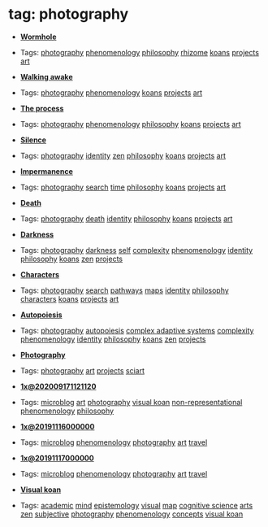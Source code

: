 
# tag: photography

 * **[Wormhole](../content/projects/photography/wormhole.md)**

  * Tags:  <a class="tag" href="#!tags/photography.md">photography</a>  <a class="tag" href="#!tags/phenomenology.md">phenomenology</a>  <a class="tag" href="#!tags/philosophy.md">philosophy</a>  <a class="tag" href="#!tags/rhizome.md">rhizome</a>  <a class="tag" href="#!tags/koans.md">koans</a>  <a class="tag" href="#!tags/projects.md">projects</a>  <a class="tag" href="#!tags/art.md">art</a>
 * **[Walking awake](../content/projects/photography/walking-awake.md)**

  * Tags:  <a class="tag" href="#!tags/photography.md">photography</a>  <a class="tag" href="#!tags/phenomenology.md">phenomenology</a>  <a class="tag" href="#!tags/koans.md">koans</a>  <a class="tag" href="#!tags/projects.md">projects</a>  <a class="tag" href="#!tags/art.md">art</a>
 * **[The process](../content/projects/photography/the-process.md)**

  * Tags:  <a class="tag" href="#!tags/photography.md">photography</a>  <a class="tag" href="#!tags/phenomenology.md">phenomenology</a>  <a class="tag" href="#!tags/philosophy.md">philosophy</a>  <a class="tag" href="#!tags/koans.md">koans</a>  <a class="tag" href="#!tags/projects.md">projects</a>  <a class="tag" href="#!tags/art.md">art</a>
 * **[Silence](../content/projects/photography/silence.md)**

  * Tags:  <a class="tag" href="#!tags/photography.md">photography</a>  <a class="tag" href="#!tags/identity.md">identity</a>  <a class="tag" href="#!tags/zen.md">zen</a>  <a class="tag" href="#!tags/philosophy.md">philosophy</a>  <a class="tag" href="#!tags/koans.md">koans</a>  <a class="tag" href="#!tags/projects.md">projects</a>  <a class="tag" href="#!tags/art.md">art</a>
 * **[Impermanence](../content/projects/photography/impermanence.md)**

  * Tags:  <a class="tag" href="#!tags/photography.md">photography</a>  <a class="tag" href="#!tags/search.md">search</a>  <a class="tag" href="#!tags/time.md">time</a>  <a class="tag" href="#!tags/philosophy.md">philosophy</a>  <a class="tag" href="#!tags/koans.md">koans</a>  <a class="tag" href="#!tags/projects.md">projects</a>  <a class="tag" href="#!tags/art.md">art</a>
 * **[Death](../content/projects/photography/death.md)**

  * Tags:  <a class="tag" href="#!tags/photography.md">photography</a>  <a class="tag" href="#!tags/death.md">death</a>  <a class="tag" href="#!tags/identity.md">identity</a>  <a class="tag" href="#!tags/philosophy.md">philosophy</a>  <a class="tag" href="#!tags/koans.md">koans</a>  <a class="tag" href="#!tags/projects.md">projects</a>  <a class="tag" href="#!tags/art.md">art</a>
 * **[Darkness](../content/projects/photography/darkness.md)**

  * Tags:  <a class="tag" href="#!tags/photography.md">photography</a>  <a class="tag" href="#!tags/darkness.md">darkness</a>  <a class="tag" href="#!tags/self.md">self</a>  <a class="tag" href="#!tags/complexity.md">complexity</a>  <a class="tag" href="#!tags/phenomenology.md">phenomenology</a>  <a class="tag" href="#!tags/identity.md">identity</a>  <a class="tag" href="#!tags/philosophy.md">philosophy</a>  <a class="tag" href="#!tags/koans.md">koans</a>  <a class="tag" href="#!tags/zen.md">zen</a>  <a class="tag" href="#!tags/projects.md">projects</a>
 * **[Characters](../content/projects/photography/characters.md)**

  * Tags:  <a class="tag" href="#!tags/photography.md">photography</a>  <a class="tag" href="#!tags/search.md">search</a>  <a class="tag" href="#!tags/pathways.md">pathways</a>  <a class="tag" href="#!tags/maps.md">maps</a>  <a class="tag" href="#!tags/identity.md">identity</a>  <a class="tag" href="#!tags/philosophy.md">philosophy</a>  <a class="tag" href="#!tags/characters.md">characters</a>  <a class="tag" href="#!tags/koans.md">koans</a>  <a class="tag" href="#!tags/projects.md">projects</a>  <a class="tag" href="#!tags/art.md">art</a>
 * **[Autopoiesis](../content/projects/photography/autopoiesis.md)**

  * Tags:  <a class="tag" href="#!tags/photography.md">photography</a>  <a class="tag" href="#!tags/autopoiesis.md">autopoiesis</a>  <a class="tag" href="#!tags/complex adaptive systems.md">complex adaptive systems</a>  <a class="tag" href="#!tags/complexity.md">complexity</a>  <a class="tag" href="#!tags/phenomenology.md">phenomenology</a>  <a class="tag" href="#!tags/identity.md">identity</a>  <a class="tag" href="#!tags/philosophy.md">philosophy</a>  <a class="tag" href="#!tags/koans.md">koans</a>  <a class="tag" href="#!tags/zen.md">zen</a>  <a class="tag" href="#!tags/projects.md">projects</a>
 * **[Photography](../content/projects/photography.md)**

  * Tags:  <a class="tag" href="#!tags/photography.md">photography</a>  <a class="tag" href="#!tags/art.md">art</a>  <a class="tag" href="#!tags/projects.md">projects</a>  <a class="tag" href="#!tags/sciart.md">sciart</a>
 * **[1x@202009171121120](../content/notebook/captures/logs/202009171121120.md)**

  * Tags:  <a class="tag" href="#!tags/microblog.md">microblog</a>  <a class="tag" href="#!tags/art.md">art</a>  <a class="tag" href="#!tags/photography.md">photography</a>  <a class="tag" href="#!tags/visual koan.md">visual koan</a>  <a class="tag" href="#!tags/non-representational.md">non-representational</a>  <a class="tag" href="#!tags/phenomenology.md">phenomenology</a>  <a class="tag" href="#!tags/philosophy.md">philosophy</a>
 * **[1x@20191116000000](../content/notebook/captures/logs/20191116000000.md)**

  * Tags:  <a class="tag" href="#!tags/microblog.md">microblog</a>  <a class="tag" href="#!tags/phenomenology.md">phenomenology</a>  <a class="tag" href="#!tags/photography.md">photography</a>  <a class="tag" href="#!tags/art.md">art</a>  <a class="tag" href="#!tags/travel.md">travel</a>
 * **[1x@20191117000000](../content/notebook/captures/logs/20191117000000.md)**

  * Tags:  <a class="tag" href="#!tags/microblog.md">microblog</a>  <a class="tag" href="#!tags/phenomenology.md">phenomenology</a>  <a class="tag" href="#!tags/photography.md">photography</a>  <a class="tag" href="#!tags/art.md">art</a>  <a class="tag" href="#!tags/travel.md">travel</a>
 * **[Visual koan](../content/concepts/visual_koan.md)**

  * Tags:  <a class="tag" href="#!tags/academic.md">academic</a>  <a class="tag" href="#!tags/mind.md">mind</a>  <a class="tag" href="#!tags/epistemology.md">epistemology</a>  <a class="tag" href="#!tags/visual.md">visual</a>  <a class="tag" href="#!tags/map.md">map</a>  <a class="tag" href="#!tags/cognitive science.md">cognitive science</a>  <a class="tag" href="#!tags/arts.md">arts</a>  <a class="tag" href="#!tags/zen.md">zen</a>  <a class="tag" href="#!tags/subjective.md">subjective</a>  <a class="tag" href="#!tags/photography.md">photography</a>  <a class="tag" href="#!tags/phenomenology.md">phenomenology</a>  <a class="tag" href="#!tags/concepts.md">concepts</a>  <a class="tag" href="#!tags/visual koan.md">visual koan</a>